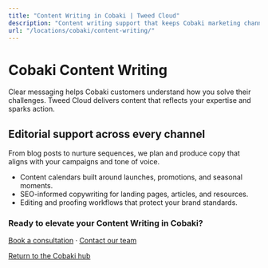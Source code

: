```yaml
---
title: "Content Writing in Cobaki | Tweed Cloud"
description: "Content writing support that keeps Cobaki marketing channels fresh."
url: "/locations/cobaki/content-writing/"
---
```


# Cobaki Content Writing

Clear messaging helps Cobaki customers understand how you solve their challenges. Tweed Cloud delivers content that reflects your expertise and sparks action.

## Editorial support across every channel

From blog posts to nurture sequences, we plan and produce copy that aligns with your campaigns and tone of voice.

- Content calendars built around launches, promotions, and seasonal moments.
- SEO-informed copywriting for landing pages, articles, and resources.
- Editing and proofing workflows that protect your brand standards.

### Ready to elevate your Content Writing in Cobaki?

[Book a consultation](/consultation/) · [Contact our team](/contact/)

[Return to the Cobaki hub](/locations/cobaki/)
